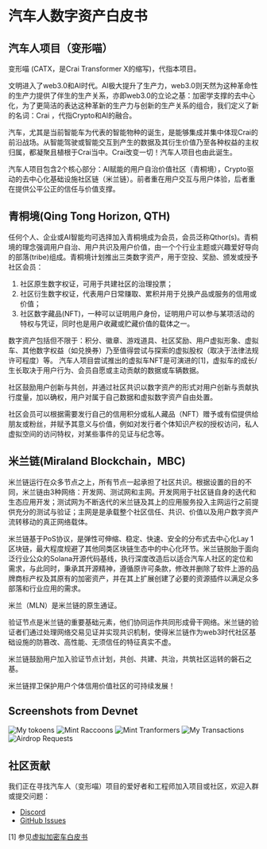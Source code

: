 
# 汽车人数字资产白皮书

## 汽车人项目（变形喵）

变形喵 (CATX，是Crai Transformer X的缩写)，代指本项目。

文明进入了web3.0和AI时代。AI极大提升了生产力，web3.0则天然为这种革命性的生产力提供了伴生的生产关系，亦即web3.0的立论之基：加密学支撑的去中心化，为了更简洁的表达这种革新的生产力与创新的生产关系的组合，我们定义了新的名词：Crai ，代指Crypto和AI的融合。

汽车，尤其是当前智能车为代表的智能物种的诞生，是能够集成并集中体现Crai的前沿战场。从智能驾驶或智能交互到产生的数据及其衍生价值乃至各种权益的主权归属，都凝聚且植根于Crai当中。Crai改变一切！汽车人项目也由此诞生。

汽车人项目包含2个核心部分：AI赋能的用户自治价值社区（青桐境），Crypto驱动的去中心化基础设施社区链（米兰链）。前者重在用户交互与用户体验，后者重在提供公平公正的信任与价值支撑。


## 青桐境(Qing Tong Horizon, QTH)

任何个人、企业或AI智能均可选择加入青桐境成为会员，会员泛称Qthor(s)。青桐境的理念强调用户自治、用户共识及用户价值，由一个个行业主题或兴趣爱好导向的部落(tribe)组成。青桐境计划推出三类数字资产，用于空投、奖励、颁发或授予社区会员：
1. 社区原生数字权证，可用于共建社区的治理投票； 
2. 社区衍生数字权证，代表用户日常赚取、累积并用于兑换产品或服务的信用或价值；
3. 社区数字藏品(NFT)，一种可以证明用户身份，证明用户可以参与某项活动的特权与凭证，同时也是用户收藏或贮藏价值的载体之一。

数字资产包括但不限于：积分、徽章、游戏道具、社区奖励、用户虚拟形象、虚拟车、其他数字权益（如兑换券）乃至值得尝试与探索的虚拟股权（取决于法律法规许可程度）等。
汽车人项目尝试推出的虚拟车NFT是可演进的[1]，虚拟车的成长/生长取决于用户行为、会员自愿或主动贡献的数据或车辆数据。

社区鼓励用户创新与共创，并通过社区共识以数字资产的形式对用户创新与贡献执行度量，加以确权，用户对属于自己数据和虚拟数字资产自由处置。

社区会员可以根据需要发行自己的信用积分或私人藏品（NFT）赠予或有偿提供给朋友或粉丝，并赋予其意义与价值，例如对发行者个体知识产权的授权访问，私人虚拟空间的访问特权，对某些事件的见证与纪念等。


## 米兰链(Miraland Blockchain，MBC)

米兰链运行在众多节点之上，所有节点一起承担了社区共识。根据设置的目的不同，米兰链由3种网络：开发网、测试网和主网。开发网用于社区链自身的迭代和生态应用开发；测试网为不断迭代的米兰链及其上的应用服务投入主网运行之前提供充分的测试与验证；主网是是承载整个社区信任、共识、价值以及用户数字资产流转移动的真正网络载体。

米兰链基于PoS协议，是弹性可伸缩、稳定、快速、安全的分布式去中心化Lay 1区块链，最大程度规避了其他同类区块链生态中的中心化环节。米兰链脱胎于面向泛行业公众的Solana开源代码基线，执行深度改造后以适合汽车人社区的定位和需求，与此同时，秉承其开源精神，遵循原许可条款，修改并删除了软件上游的品牌商标产权及其原有的加密资产，并在其上扩展创建了必要的资源插件以满足众多部落和行业应用的需求。

米兰（MLN）是米兰链的原生通证。

验证节点是米兰链的重要基础元素，他们协同运作共同形成骨干网络。米兰链的验证者们通过处理网络交易见证并实现共识机制，使得米兰链作为web3时代社区基础设施的防篡改、高性能、无须信任的特征真实不虚。

米兰链鼓励用户加入验证节点计划，共创、共建、共治，共筑社区运转的磐石之基。

米兰链捍卫保护用户个体信用价值社区的可持续发展！

## Screenshots from Devnet

![My tokoens](/assets/images/my-tokens.jpg "My Tokens")
![Mint Raccoons](/assets/images/coon-mint.jpg "Mint Raccoons")
![Mint Tranformers](/assets/images/catx-mint.jpg "Mint Transformers")
![My Transactions](/assets/images/my-tx.jpg "My Transactions")
![Airdrop Requests](/assets/images/airdrop.jpg "Request Airdrop")

## 社区贡献

我们正在寻找汽车人（变形喵）项目的爱好者和工程师加入项目或社区，欢迎入群或提交问题：

- [Discord](https://discord.gg/jJUGKcKNz5)
- [GitHub Issues](https://github.com/miraland-labs/crai-transformer-x-whitepaper/issues)

[1] 参见[虚拟加密车白皮书](https://github.com/miraland-labs/crypto-car-whitepaper/blob/main/WHITEPAPER.md)


